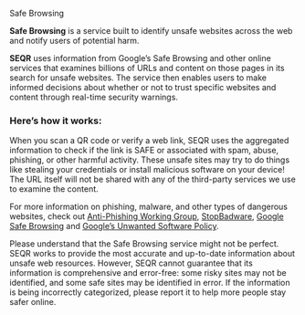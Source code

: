 Safe Browsing

**Safe Browsing** is a service built to identify unsafe websites across the web and notify users of potential harm.

**SEQR** uses information from Google’s Safe Browsing and other online services that examines billions of URLs and content on those pages in its search for unsafe websites. The service then enables users to make informed decisions about whether or not to trust specific websites and content through real-time security warnings.

### Here’s how it works:
When you scan a QR code or verify a web link, SEQR uses the aggregated information to check if the link is SAFE or associated with spam, abuse, phishing, or other harmful activity. These unsafe sites may try to do things like stealing your credentials or install malicious software on your device! The URL itself will not be shared with any of the third-party services we use to examine the content.

For more information on phishing, malware, and other types of dangerous websites, check out [Anti-Phishing Working Group](http://www.antiphishing.org/), [StopBadware](https://www.stopbadware.org/), [Google Safe Browsing](https://safebrowsing.google.com/) and [Google’s Unwanted Software Policy](https://www.google.com/about/unwanted-software-policy.html).

Please understand that the Safe Browsing service might not be perfect. SEQR works to provide the most accurate and up-to-date information about unsafe web resources. However, SEQR cannot guarantee that its information is comprehensive and error-free: some risky sites may not be identified, and some safe sites may be identified in error. If the information is being incorrectly categorized, please report it to help more people stay safer online.
